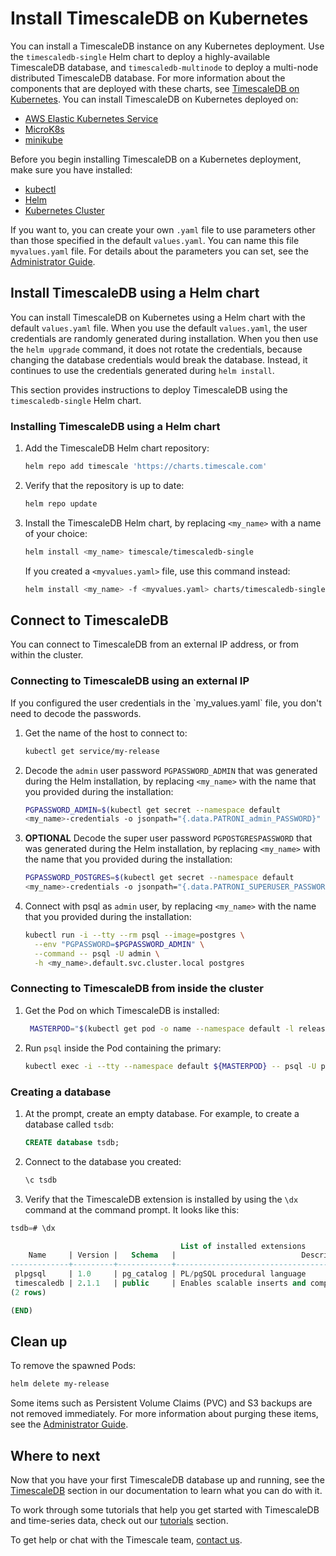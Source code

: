 # Install TimescaleDB on Kubernetes
You can install a TimescaleDB instance on any Kubernetes deployment. Use the
`timescaledb-single` Helm chart to deploy a highly-available TimescaleDB
database, and `timescaledb-multinode` to deploy a multi-node distributed
TimescaleDB database. For more information about the components that are
deployed with these charts, see [TimescaleDB on Kubernetes][timescaledb-k8s].
You can install TimescaleDB on Kubernetes deployed on:
* [AWS Elastic Kubernetes Service][aws-eks]
* [MicroK8s][microk8s-install]
* [minikube][minikube-install]

Before you begin installing TimescaleDB on a Kubernetes deployment, make sure
you have installed:
* [kubectl][kubectl-install]
* [Helm][helm-install]
* [Kubernetes Cluster][kubernetes-install]

If you want to, you can create your own `.yaml` file to use parameters other
than those specified in the default `values.yaml`. You can name this file
`myvalues.yaml` file. For details about the parameters you can set, see  the
[Administrator Guide][admin-guide].

## Install TimescaleDB using a Helm chart
You can install TimescaleDB on Kubernetes using a Helm chart with the default
`values.yaml` file. When you use the default `values.yaml`, the user credentials
are randomly generated during installation. When you then use the `helm upgrade`
command, it does not rotate the credentials, because changing the database
credentials would break the database. Instead, it continues to use the
credentials generated during `helm install`.

This section provides instructions to deploy TimescaleDB using the
`timescaledb-single` Helm chart.

<procedure>

### Installing TimescaleDB using a Helm chart
1.  Add the TimescaleDB Helm chart repository:
    ```bash
    helm repo add timescale 'https://charts.timescale.com'
    ```
1.  Verify that the repository is up to date:
    ```bash
    helm repo update
    ```
1.  Install the TimescaleDB Helm chart, by replacing `<my_name>` with a name of
    your choice:
    ```bash
    helm install <my_name> timescale/timescaledb-single
    ```
    If you created a `<myvalues.yaml>` file, use this command instead:
    ```bash
    helm install <my_name> -f <myvalues.yaml> charts/timescaledb-single
    ```

</procedure> 

## Connect to TimescaleDB
You can connect to TimescaleDB from an external IP address, or from within the
cluster.

<procedure>

### Connecting to TimescaleDB using an external IP

<highlight type="note">
If you configured the user credentials in the `my_values.yaml` file, you don't
need to decode the passwords.
</highlight>

1. Get the name of the host to connect to:
    ```bash
    kubectl get service/my-release
    ```
1. Decode the `admin` user password `PGPASSWORD_ADMIN` that was generated during
   the Helm installation, by replacing `<my_name>` with the name that you
   provided during the installation:
    ```bash
    PGPASSWORD_ADMIN=$(kubectl get secret --namespace default 
    <my_name>-credentials -o jsonpath="{.data.PATRONI_admin_PASSWORD}" | base64 --decode)
    ``` 
1. **OPTIONAL** Decode the super user password `PGPOSTGRESPASSWORD` that was
   generated during the Helm installation, by replacing `<my_name>` with the
   name that you provided during the installation:
    ```bash
    PGPASSWORD_POSTGRES=$(kubectl get secret --namespace default 
    <my_name>-credentials -o jsonpath="{.data.PATRONI_SUPERUSER_PASSWORD}" | base64 --decode)
    ```
1. Connect with psql as `admin` user, by replacing `<my_name>` with the name
   that you provided during the installation:
    ```bash
    kubectl run -i --tty --rm psql --image=postgres \
      --env "PGPASSWORD=$PGPASSWORD_ADMIN" \
      --command -- psql -U admin \
      -h <my_name>.default.svc.cluster.local postgres
    ```
    
</procedure>

<procedure>

### Connecting to TimescaleDB from inside the cluster
1. Get the Pod on which TimescaleDB is installed:
   ```bash
    MASTERPOD="$(kubectl get pod -o name --namespace default -l release=test,role=master)"
    ```
1. Run `psql` inside the Pod containing the primary:
    ```bash
    kubectl exec -i --tty --namespace default ${MASTERPOD} -- psql -U postgres
    ```

</procedure>

<procedure>

### Creating a database
1.  At the prompt, create an empty database. For example, to create a database
    called `tsdb`:
    ```sql
    CREATE database tsdb;
    ```
1.  Connect to the database you created:
    ```sql
    \c tsdb
    ```
1. Verify that the TimescaleDB extension is installed by using the `\dx`
command at the command prompt. It looks like this:
```sql
tsdb=# \dx

                                      List of installed extensions
    Name     | Version |   Schema   |                            Description                            
-------------+---------+------------+-------------------------------------------------------------------
 plpgsql     | 1.0     | pg_catalog | PL/pgSQL procedural language
 timescaledb | 2.1.1   | public     | Enables scalable inserts and complex queries for time-series data
(2 rows)

(END)
```

</procedure>

## Clean up
To remove the spawned Pods:
```bash
helm delete my-release
```
Some items such as Persistent Volume Claims (PVC) and S3 backups are not removed
immediately. For more information about purging these items, see the
[Administrator Guide][admin-guide].

## Where to next
Now that you have your first TimescaleDB database up and running, see
the [TimescaleDB][tsdb-docs] section in our documentation to learn what
you can do with it.

To work through some tutorials that help you get started with
TimescaleDB and time-series data, check out our [tutorials][tutorials] section.

To get help or chat with the Timescale team, [contact us][contact].


[kubectl-install]: https://kubernetes.io/docs/tasks/tools/
[kubernetes-install]: https://kubernetes.io/docs/setup/
[helm-install]: https://helm.sh/docs/intro/install/
[minikube-install]: https://minikube.sigs.k8s.io/docs/start/
[aws-eks]: https://docs.aws.amazon.com/eks/latest/userguide/getting-started.html
[microk8s-install]: https://microk8s.io/docs/getting-started
[contact]: https://www.timescale.com/contact
[tsdb-docs]: timescaledb/:currentVersion:/
[admin-guide]: https://github.com/timescale/timescaledb-kubernetes/blob/master/charts/timescaledb-single/admin-guide.md
[timescaledb-k8s]: timescaledb/:currentVersion:/overview/timescale-kubernetes
[tutorials]: /timescaledb/:currentVersion:/tutorials/